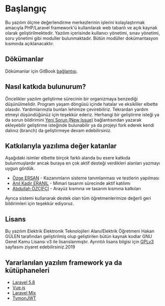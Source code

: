 # Başlangıç

Bu yazılım ölçme değerlendirme merkezlerinin işlerini kolaylaştırmak amacıyla PHP/Laravel framework'ü kullanılarak web tabanlı ve açık kaynak olarak geliştirilmektedir. Yazılım içerisinde kullanıcı yönetimi, sınav yönetimi, soru yönetimi gibi moduller bulunmaktadır. Bütün modüller dokümantasyon kısmında açıklanacaktır.

## Dökümanlar

Dökümanlar için GitBook [bağlantısı](https://hgulen33.gitbook.io/odm-web/).

## Nasıl katkıda bulunurum?

Öncelikler yazılım geliştirme sürecinin bir organizmaya benzediği düşünülmelidir. Program yaşam döngüsü içinde hatalar ve eksikliler elbette olasıdır. Yardımlarınızla bunları lehimize çevirebiliriz. Tekrardan yardım etmeyi düşündüğünüz için teşekkür ederiz. Herhangi bir geliştirme isteği ya da sorun bildirimini [Yeni Sorun \(New Issue\)](https://github.com/electropsycho/ODM.Web/issues/new) bağlantısından yazarak ekleyebilir geliştirme isteğinde bulunabilir ya da projeyi fork ederek kendi dalınız \(branch\) da geliştirmeye devam edebilirsiniz.

## Katkılarıyla yazılıma değer katanlar

Aşağıdaki isimler elbette birçok farklı alanda bu esere katkıda bulunmuşlardır ancak buraya en çok aktif desteği verdikleri alanları yazmayı uygun gördük.

* [Özge ERSAN](http://nevsehirodm.meb.gov.tr/www/ozge-ersan/idari_personel/6) - Kazanımların sisteme tanımlanması ve testlerin yapılması
* [Anıl Kadir ERANIL](http://nevsehirodm.meb.gov.tr/www/anil-kadir-eranil/idari_personel/4) - Mimari tasarım sürecinde aktif katılımı
* [Abdullah ÖZÇİFÇİ](http://nevsehirodm.meb.gov.tr/www/abdullah-ozcifci/idari_personel/5) - Arayüz kısmına ve tasarım kısmına katkıları

Ayrıca  sistemi kullanarak destek olan  tüm öğretmenlerimize değerli geri bildirimleri için teşekkür ediyoruz.

## Lisans

Bu yazılım Elektrik Elektronik Teknolojileri Alanı/Elektrik Öğretmeni Hakan GÜLEN tarafından geliştirilmiş olup geliştirilen bütün kaynak kodlar GNU Genel Kamu Lisansı v3 ile lisanslanmıştır. Ayrıntılı lisans bilgisi için [GPLv3](https://www.gnu.org/licenses/gpl-3.0.tr.html) sayfasını ziyaret edebilirsiniz.2019

## Yararlanılan yazılım framework ya da kütüphaneleri

* [Laravel 5.8](https://laravel.com/docs/5.8/)
* [Vue.js](https://vuejs.org/v2/guide/)
* [Laravel Mix](https://laravel-mix.com/)
* [TymonJWT](https://github.com/tymondesigns/jwt-auth)

